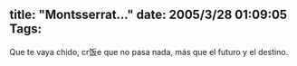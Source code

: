 title: "Montsserrat..."
date: 2005/3/28 01:09:05
Tags: 
---
Que te vaya chido, cr饭e que no pasa nada, más que el futuro y el destino.<br/><br/>
